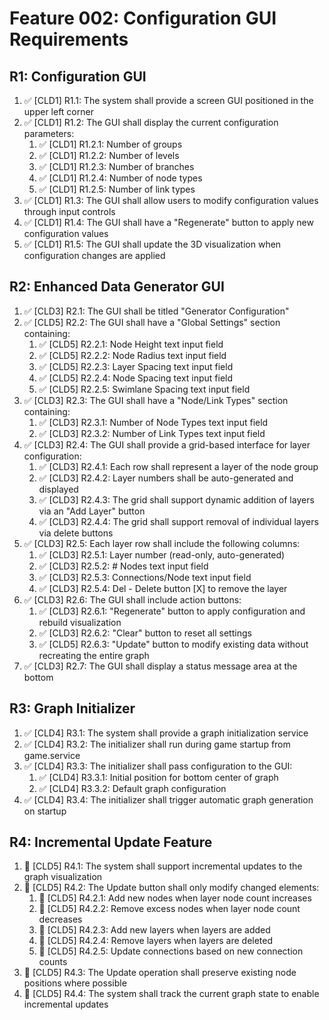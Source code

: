 # Feature 002: Configuration GUI Requirements

## R1: Configuration GUI

1. ✅ [CLD1] R1.1: The system shall provide a screen GUI positioned in the upper left corner
2. ✅ [CLD1] R1.2: The GUI shall display the current configuration parameters:
   1. ✅ [CLD1] R1.2.1: Number of groups
   2. ✅ [CLD1] R1.2.2: Number of levels
   3. ✅ [CLD1] R1.2.3: Number of branches
   4. ✅ [CLD1] R1.2.4: Number of node types
   5. ✅ [CLD1] R1.2.5: Number of link types
3. ✅ [CLD1] R1.3: The GUI shall allow users to modify configuration values through input controls
4. ✅ [CLD1] R1.4: The GUI shall have a "Regenerate" button to apply new configuration values
5. ✅ [CLD1] R1.5: The GUI shall update the 3D visualization when configuration changes are applied

## R2: Enhanced Data Generator GUI

1. ✅ [CLD3] R2.1: The GUI shall be titled "Generator Configuration"
2. ✅ [CLD5] R2.2: The GUI shall have a "Global Settings" section containing:
   1. ✅ [CLD5] R2.2.1: Node Height text input field
   2. ✅ [CLD5] R2.2.2: Node Radius text input field
   3. ✅ [CLD5] R2.2.3: Layer Spacing text input field
   4. ✅ [CLD5] R2.2.4: Node Spacing text input field
   5. ✅ [CLD5] R2.2.5: Swimlane Spacing text input field
3. ✅ [CLD3] R2.3: The GUI shall have a "Node/Link Types" section containing:
   1. ✅ [CLD3] R2.3.1: Number of Node Types text input field
   2. ✅ [CLD3] R2.3.2: Number of Link Types text input field
4. ✅ [CLD3] R2.4: The GUI shall provide a grid-based interface for layer configuration:
   1. ✅ [CLD3] R2.4.1: Each row shall represent a layer of the node group
   2. ✅ [CLD3] R2.4.2: Layer numbers shall be auto-generated and displayed
   3. ✅ [CLD3] R2.4.3: The grid shall support dynamic addition of layers via an "Add Layer" button
   4. ✅ [CLD3] R2.4.4: The grid shall support removal of individual layers via delete buttons
5. ✅ [CLD3] R2.5: Each layer row shall include the following columns:
   1. ✅ [CLD3] R2.5.1: Layer number (read-only, auto-generated)
   2. ✅ [CLD3] R2.5.2: # Nodes text input field
   3. ✅ [CLD3] R2.5.3: Connections/Node text input field
   4. ✅ [CLD3] R2.5.4: Del - Delete button [X] to remove the layer
6. ✅ [CLD3] R2.6: The GUI shall include action buttons:
   1. ✅ [CLD3] R2.6.1: "Regenerate" button to apply configuration and rebuild visualization
   2. ✅ [CLD3] R2.6.2: "Clear" button to reset all settings
   3. ✅ [CLD5] R2.6.3: "Update" button to modify existing data without recreating the entire graph
7. ✅ [CLD3] R2.7: The GUI shall display a status message area at the bottom

## R3: Graph Initializer

1. ✅ [CLD4] R3.1: The system shall provide a graph initialization service
2. ✅ [CLD4] R3.2: The initializer shall run during game startup from game.service
3. ✅ [CLD4] R3.3: The initializer shall pass configuration to the GUI:
   1. ✅ [CLD4] R3.3.1: Initial position for bottom center of graph
   2. ✅ [CLD4] R3.3.2: Default graph configuration
4. ✅ [CLD4] R3.4: The initializer shall trigger automatic graph generation on startup

## R4: Incremental Update Feature

1. 🔲 [CLD5] R4.1: The system shall support incremental updates to the graph visualization
2. 🔲 [CLD5] R4.2: The Update button shall only modify changed elements:
   1. 🔲 [CLD5] R4.2.1: Add new nodes when layer node count increases
   2. 🔲 [CLD5] R4.2.2: Remove excess nodes when layer node count decreases
   3. 🔲 [CLD5] R4.2.3: Add new layers when layers are added
   4. 🔲 [CLD5] R4.2.4: Remove layers when layers are deleted
   5. 🔲 [CLD5] R4.2.5: Update connections based on new connection counts
3. 🔲 [CLD5] R4.3: The Update operation shall preserve existing node positions where possible
4. 🔲 [CLD5] R4.4: The system shall track the current graph state to enable incremental updates
